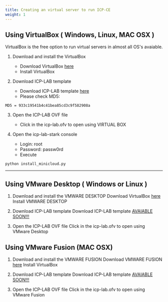 ```yaml
---
title: Creating an virtual server to run ICP-CE
weight: 1
---
```


## Using VirtualBox ( Windows, Linux, MAC OSX )

VirtualBox is the free option to run virtual servers in almost all OS's avaiable.

1. Download and install the VirtualBox
    - Download VirtualBox [here](https://www.virtualbox.org/wiki/Downloads)
    - Install VirtualBox


2. Download ICP-LAB template
    - Download ICP-LAB template [here](https://s3-api.wdc-us-geo.objectstorage.softlayer.net/jmbarros-minicloud/icp-lab-stark.ova)
    - Please check MD5:
```
MD5 = 933c19541b4c41bea85cd3c9f582908a
````


3. Open the ICP-LAB OVF file 
    - Click in the icp-lab.ofv to open using VIRTUAL BOX


4. Open the icp-lab-stark console
    - Login: root
    - Password: passw0rd
    - Execute 
````
python install_minicloud.py
````
    



------------------------

## Using VMware Desktop ( Windows or Linux )

1. Download and install the VMWARE DESKTOP
Download VirtualBox [here](https://www.virtualbox.org/wiki/Downloads)
Install VMWARE DESKTOP

2. Download ICP-LAB template
Download ICP-LAB template [AVAIABLE SOON!!!]()

3. Open the ICP-LAB OVF file 
Click in the icp-lab.ofv to open using VMware Desktop

## Using VMware Fusion (MAC OSX)

1. Download and install the VMWARE FUSION
Download VMWARE FUSION [here](https://www.virtualbox.org/wiki/Downloads)
Install VirtualBox

2. Download ICP-LAB template
Download ICP-LAB template [AVAIABLE SOON!!!]()

3. Open the ICP-LAB OVF file 
Click in the icp-lab.ofv to open using VMware Fusion

